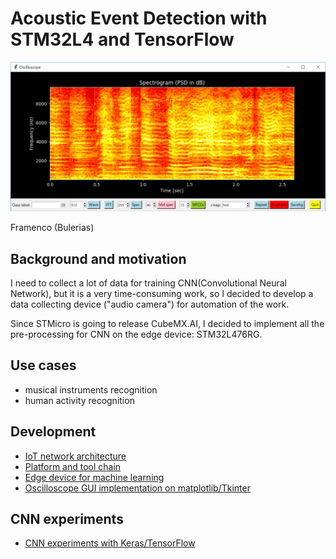 # Acoustic Event Detection with STM32L4 and TensorFlow

![](./oscilloscope/screenshots/spectrogram(psd).jpg)

Framenco (Bulerias)

## Background and motivation

I need to collect a lot of data for training CNN(Convolutional Neural Network), but it is a very time-consuming work, so I decided to develop a data collecting device ("audio camera") for automation of the work.

Since STMicro is going to release CubeMX.AI, I decided to implement all the pre-processing for CNN on the edge device: STM32L476RG.

## Use cases

- musical instruments recognition
- human activity recognition

## Development 

- [IoT network architecture](./NETWORK.md)
- [Platform and tool chain](./PLATFORM.md)
- [Edge device for machine learning](./stm32)
- [Oscilloscope GUI implementation on matplotlib/Tkinter](./oscilloscope)

## CNN experiments

- [CNN experiments with Keras/TensorFlow](./tensorflow)
